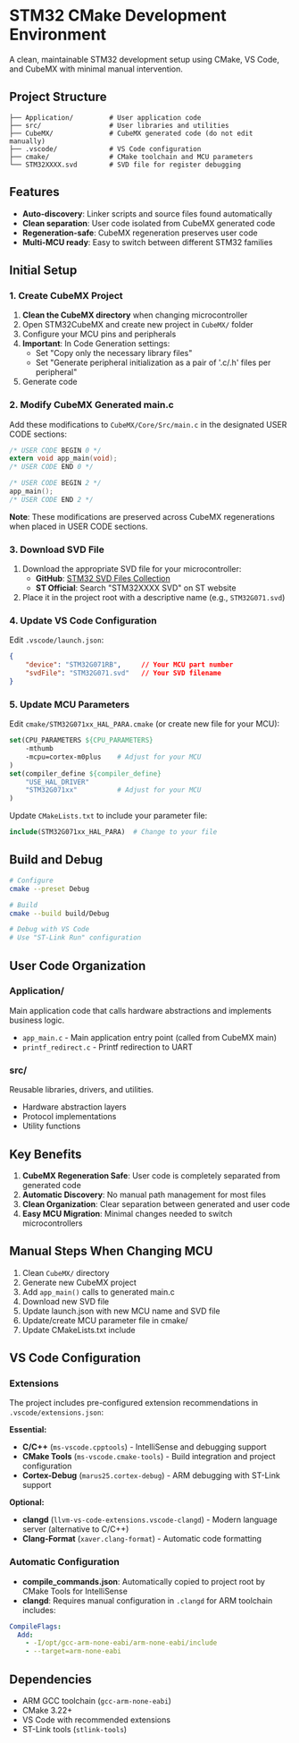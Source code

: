# STM32 CMake Development Environment

A clean, maintainable STM32 development setup using CMake, VS Code, and CubeMX with minimal manual intervention.

## Project Structure

```
├── Application/         # User application code
├── src/                 # User libraries and utilities
├── CubeMX/              # CubeMX generated code (do not edit manually)
├── .vscode/             # VS Code configuration
├── cmake/               # CMake toolchain and MCU parameters
└── STM32XXXX.svd        # SVD file for register debugging
```

## Features

- **Auto-discovery**: Linker scripts and source files found automatically
- **Clean separation**: User code isolated from CubeMX generated code
- **Regeneration-safe**: CubeMX regeneration preserves user code
- **Multi-MCU ready**: Easy to switch between different STM32 families

## Initial Setup

### 1. Create CubeMX Project

1. **Clean the CubeMX directory** when changing microcontroller
2. Open STM32CubeMX and create new project in `CubeMX/` folder
3. Configure your MCU pins and peripherals
4. **Important**: In Code Generation settings:
   - Set "Copy only the necessary library files"
   - Set "Generate peripheral initialization as a pair of '.c/.h' files per peripheral"
5. Generate code

### 2. Modify CubeMX Generated main.c

Add these modifications to `CubeMX/Core/Src/main.c` in the designated USER CODE sections:

```c
/* USER CODE BEGIN 0 */
extern void app_main(void);
/* USER CODE END 0 */
```

```c
/* USER CODE BEGIN 2 */
app_main();
/* USER CODE END 2 */
```

**Note**: These modifications are preserved across CubeMX regenerations when placed in USER CODE sections.

### 3. Download SVD File

1. Download the appropriate SVD file for your microcontroller:
   - **GitHub**: [STM32 SVD Files Collection](https://github.com/modm-io/cmsis-svd-stm32)
   - **ST Official**: Search "STM32XXXX SVD" on ST website
2. Place it in the project root with a descriptive name (e.g., `STM32G071.svd`)

### 4. Update VS Code Configuration

Edit `.vscode/launch.json`:

```json
{
    "device": "STM32G071RB",     // Your MCU part number
    "svdFile": "STM32G071.svd"   // Your SVD filename
}
```

### 5. Update MCU Parameters

Edit `cmake/STM32G071xx_HAL_PARA.cmake` (or create new file for your MCU):

```cmake
set(CPU_PARAMETERS ${CPU_PARAMETERS}
    -mthumb
    -mcpu=cortex-m0plus    # Adjust for your MCU
)
set(compiler_define ${compiler_define}
    "USE_HAL_DRIVER"
    "STM32G071xx"          # Adjust for your MCU
)
```

Update `CMakeLists.txt` to include your parameter file:

```cmake
include(STM32G071xx_HAL_PARA)  # Change to your file
```

## Build and Debug

```bash
# Configure
cmake --preset Debug

# Build
cmake --build build/Debug

# Debug with VS Code
# Use "ST-Link Run" configuration
```

## User Code Organization

### Application/
Main application code that calls hardware abstractions and implements business logic.

- `app_main.c` - Main application entry point (called from CubeMX main)
- `printf_redirect.c` - Printf redirection to UART

### src/
Reusable libraries, drivers, and utilities.

- Hardware abstraction layers
- Protocol implementations
- Utility functions

## Key Benefits

1. **CubeMX Regeneration Safe**: User code is completely separated from generated code
2. **Automatic Discovery**: No manual path management for most files
3. **Clean Organization**: Clear separation between generated and user code
4. **Easy MCU Migration**: Minimal changes needed to switch microcontrollers

## Manual Steps When Changing MCU

1. Clean `CubeMX/` directory
2. Generate new CubeMX project
3. Add `app_main()` calls to generated main.c
4. Download new SVD file
5. Update launch.json with new MCU name and SVD file
6. Update/create MCU parameter file in cmake/
7. Update CMakeLists.txt include

## VS Code Configuration

### Extensions
The project includes pre-configured extension recommendations in `.vscode/extensions.json`:

**Essential:**
- **C/C++** (`ms-vscode.cpptools`) - IntelliSense and debugging support
- **CMake Tools** (`ms-vscode.cmake-tools`) - Build integration and project configuration
- **Cortex-Debug** (`marus25.cortex-debug`) - ARM debugging with ST-Link support

**Optional:**
- **clangd** (`llvm-vs-code-extensions.vscode-clangd`) - Modern language server (alternative to C/C++)
- **Clang-Format** (`xaver.clang-format`) - Automatic code formatting

### Automatic Configuration
- **compile_commands.json**: Automatically copied to project root by CMake Tools for IntelliSense
- **clangd**: Requires manual configuration in `.clangd` for ARM toolchain includes:

```yaml
CompileFlags:
  Add:
    - -I/opt/gcc-arm-none-eabi/arm-none-eabi/include
    - --target=arm-none-eabi
```

## Dependencies

- ARM GCC toolchain (`gcc-arm-none-eabi`)
- CMake 3.22+
- VS Code with recommended extensions
- ST-Link tools (`stlink-tools`)